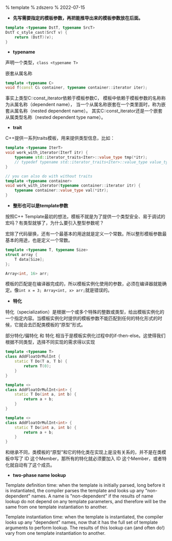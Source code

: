 % template
% zdszero
% 2022-07-15

* __先写需要指定的模板参数，再把能推导出来的模板参数放在后面。__

```cpp
template <typename DstT, typename SrcT>
DstT c_style_cast(SrcT v) {
    return (DstT)(v);
}
```

* __typename__

声明一个类型，`class <typename T>`

嵌套从属名称

```cpp
template <typename C>
void f(const C& container, typename container::iterator iter);
```

事实上类型C::const_iterator依赖于模板参数C， 模板中依赖于模板参数的名称称为从属名称（dependent name）， 当一个从属名称嵌套在一个类里面时，称为嵌套从属名称（nested dependent name）。 其实C::const_iterator还是一个嵌套从属类型名称（nested dependent type name）。

* __trait__

C++提供一系列traits模板，用来提供类型信息，比如：

```cpp
template <typename IterT>
void work_with_iterator(IterT itr) {
    typename std::iterator_traits<Iter>::value_type tmp(*itr);
    // typedef typename std::iterator_traits<Iter>::value_type value_type;
}

// you can also do with without traits
template <typename container>
void work_with_iterator(typename container::iterator itr) {
    typename container::value_type val(*itr);
}
```

* __整形也可以是template参数__

按照C++ Template最初的想法，模板不就是为了提供一个类型安全、易于调试的宏吗？有类型就够了，为什么要引入整型参数呢？

宏除了代码替换，还有一个最基本的用途就是定义一个常数。所以整形模板参数最基本的用途，也是定义一个常数。

```cpp
template <typename T, typename Size>
struct array {
    T data[Size];
};

Array<int, 16> arr;
```

模板的匹配是在编译器完成的，所以模板实例化使用的参数，必须在编译器就能确定。像`int x = 3; Array<int, x> arr;`就是错误的。

* __特化__

特化（specialization）是根据一个或多个特殊的整数或类型，给出模板实例化的一个指定内容。当模板实例化时提供的模板参数不能匹配到任何的特化形式的时候，它就会去匹配类模板的“原型”形式。

部分特化/偏特化 和 特化 相当于是模板实例化过程中的if-then-else。这使得我们根据不同类型，选择不同实现的需求得以实现

```cpp
template <typename T>
class AddFloatOrMulInt {
    static T Do(T a, T b) {
        return T(0);
    }
}

template <>
class AddFloatOrMulInt<int> {
    static T Do(int a, int b) {
        return a + b;
    }
}

template <>
class AddFloatOrMulInt<int> {
    static T Do(int a, int b) {
        return a + b;
    }
}
```

和继承不同，类模板的“原型”和它的特化类在实现上是没有关系的，并不是在类模板中写了 ID 这个Member，那所有的特化就必须要加入 ID 这个Member，或者特化就自动有了这个成员。

* __two-phase name lookup__

Template definition time: when the template is initially parsed, long before it is instantiated, the compiler parses the template and looks up any "non-dependent" names. A name is "non-dependent" if the results of name lookup do not depend on any template parameters, and therefore will be the same from one template instantiation to another.

Template instantiation time: when the template is instantiated, the compiler looks up any "dependent" names, now that it has the full set of template arguments to perform lookup. The results of this lookup can (and often do!) vary from one template instantiation to another.
